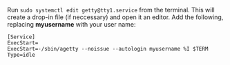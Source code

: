 Run ```sudo systemctl edit getty@tty1.service``` from the terminal. This will
create a drop-in file (if neccessary) and open it an editor. Add the following,
replacing **myusername** with your user name:
```
[Service]
ExecStart=
ExecStart=-/sbin/agetty --noissue --autologin myusername %I $TERM
Type=idle
```
